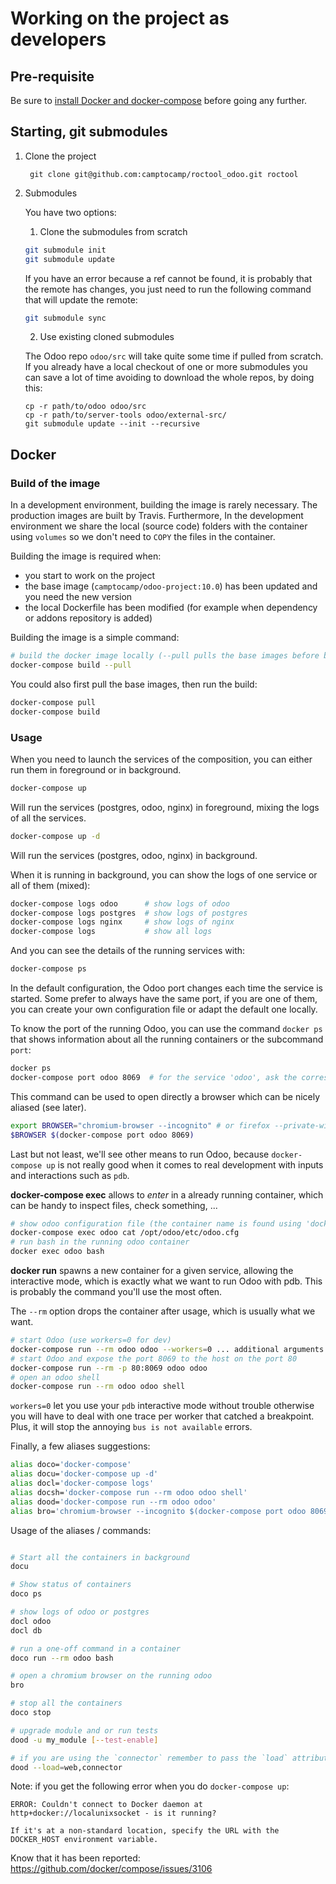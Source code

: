 # Working on the project as developers

## Pre-requisite

Be sure to [install Docker and docker-compose](prerequisites.md) before going any further.

## Starting, git submodules

1. Clone the project

        git clone git@github.com:camptocamp/roctool_odoo.git roctool

2. Submodules

    You have two options:

    1. Clone the submodules from scratch

    ```bash
    git submodule init
    git submodule update
    ```

    If you have an error because a ref cannot be found, it is probably that the
    remote has changes, you just need to run the following command that will update
    the remote:

    ```bash
    git submodule sync
    ```

    2. Use existing cloned submodules

    The Odoo repo `odoo/src` will take quite some time if pulled from scratch.
    If you already have a local checkout of one or more submodules
    you can save a lot of time avoiding to download the whole repos, by doing this:

    ```
    cp -r path/to/odoo odoo/src
    cp -r path/to/server-tools odoo/external-src/
    git submodule update --init --recursive
    ```

## Docker

### Build of the image

In a development environment, building the image is rarely necessary. The
production images are built by Travis. Furthermore, In the development
environment we share the local (source code) folders with the container using
`volumes` so we don't need to `COPY` the files in the container.

Building the image is required when:

* you start to work on the project
* the base image (`camptocamp/odoo-project:10.0`) has been updated and you need
  the new version
* the local Dockerfile has been modified (for example when dependency or addons
  repository is added)

Building the image is a simple command:

```bash
# build the docker image locally (--pull pulls the base images before building the local image)
docker-compose build --pull
```

You could also first pull the base images, then run the build:

```bash
docker-compose pull
docker-compose build
```


### Usage

When you need to launch the services of the composition, you can either run them in foreground or in background.

```bash
docker-compose up
```
Will run the services (postgres, odoo, nginx) in foreground, mixing the logs of all the services.

```bash
docker-compose up -d
```
Will run the services (postgres, odoo, nginx) in background.

When it is running in background, you can show the logs of one service or all of them (mixed):

```bash
docker-compose logs odoo      # show logs of odoo
docker-compose logs postgres  # show logs of postgres
docker-compose logs nginx     # show logs of nginx
docker-compose logs           # show all logs
```

And you can see the details of the running services with:

```bash
docker-compose ps
```

In the default configuration, the Odoo port changes each time the service is
started.  Some prefer to always have the same port, if you are one of them, you
can create your own configuration file or adapt the default one locally.

To know the port of the running Odoo, you can use the command `docker ps` that
shows information about all the running containers or the subcommand `port`:

```bash
docker ps
docker-compose port odoo 8069  # for the service 'odoo', ask the corresponding port for the container's 8069 port
```

This command can be used to open directly a browser which can be nicely aliased (see later).

```bash
export BROWSER="chromium-browser --incognito" # or firefox --private-window
$BROWSER $(docker-compose port odoo 8069)
```

Last but not least, we'll see other means to run Odoo, because `docker-compose
up` is not really good when it comes to real development with inputs and
interactions such as `pdb`.

**docker-compose exec** allows to *enter* in a already running container, which
can be handy to inspect files, check something, ...

```bash
# show odoo configuration file (the container name is found using 'docker ps')
docker-compose exec odoo cat /opt/odoo/etc/odoo.cfg
# run bash in the running odoo container
docker exec odoo bash
```

**docker run** spawns a new container for a given service, allowing the
interactive mode, which is exactly what we want to run Odoo with pdb.
This is probably the command you'll use the most often.

The `--rm` option drops the container after usage, which is usually what we
want.

```bash
# start Odoo (use workers=0 for dev)
docker-compose run --rm odoo odoo --workers=0 ... additional arguments
# start Odoo and expose the port 8069 to the host on the port 80
docker-compose run --rm -p 80:8069 odoo odoo
# open an odoo shell
docker-compose run --rm odoo odoo shell
```

`workers=0` let you use your `pdb` interactive mode without trouble otherwise
you will have to deal with one trace per worker that catched a breakpoint.
Plus, it will stop the annoying `bus is not available` errors.

Finally, a few aliases suggestions:

```bash
alias doco='docker-compose'
alias docu='docker-compose up -d'
alias docl='docker-compose logs'
alias docsh='docker-compose run --rm odoo odoo shell'
alias dood='docker-compose run --rm odoo odoo'
alias bro='chromium-browser --incognito $(docker-compose port odoo 8069)'
```

Usage of the aliases / commands:
```bash

# Start all the containers in background
docu

# Show status of containers
doco ps

# show logs of odoo or postgres
docl odoo
docl db

# run a one-off command in a container
doco run --rm odoo bash

# open a chromium browser on the running odoo
bro

# stop all the containers
doco stop

# upgrade module and or run tests
dood -u my_module [--test-enable]

# if you are using the `connector` remember to pass the `load` attribute
dood --load=web,connector
```

Note: if you get the following error when you do `docker-compose up`:

    ERROR: Couldn't connect to Docker daemon at http+docker://localunixsocket - is it running?

    If it's at a non-standard location, specify the URL with the DOCKER_HOST environment variable.

Know that it has been reported: https://github.com/docker/compose/issues/3106
